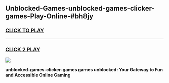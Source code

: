 
## Unblocked-Games-unblocked-games-clicker-games-Play-Online-#bh8jy
<h3>
<a href="https://premium.freeplayer.one?title=unblocked-games-clicker-games&ref=27F">CLICK TO PLAY</a></h3>
<hr>

<h3>
<a href="https://premium.freeplayer.one?title=unblocked-games-clicker-games&ref=27F">CLICK 2 PLAY</a>
  
</h3>

<a href="https://premium.freeplayer.one?title=unblocked-games-clicker-games&ref=27F"><img src="https://clearcache.store/games.png"></a>


**unblocked-games-clicker-games games unblocked: Your Gateway to Fun and Accessible Online Gaming**
